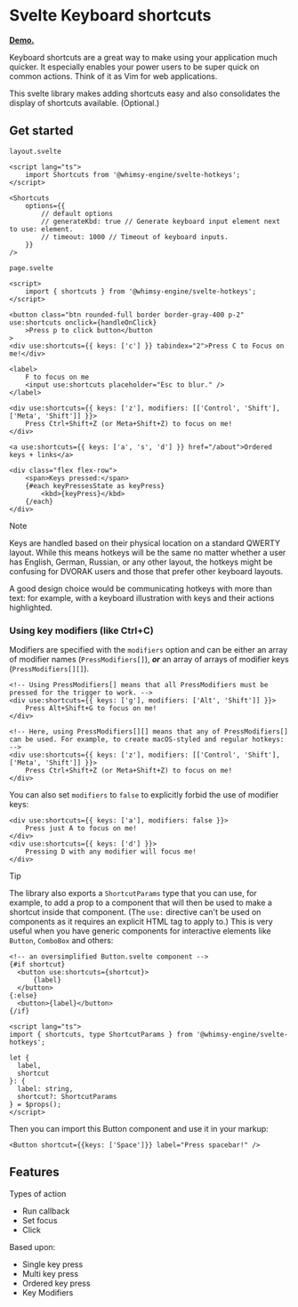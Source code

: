 # Svelte Keyboard shortcuts

[**Demo.**](https://svelte-hotkeys.netlify.app/)

Keyboard shortcuts are a great way to make using your application much quicker. It especially enables your power users to be super quick on common actions.
Think of it as Vim for web applications.

This svelte library makes adding shortcuts easy and also consolidates the display of shortcuts available. (Optional.)

## Get started

`layout.svelte`
```svelte
<script lang="ts">
	import Shortcuts from '@whimsy-engine/svelte-hotkeys';
</script>

<Shortcuts
	options={{
		// default options
		// generateKbd: true // Generate keyboard input element next to use: element.
		// timeout: 1000 // Timeout of keyboard inputs.
	}}
/>
```

`page.svelte`
```svelte
<script>
	import { shortcuts } from '@whimsy-engine/svelte-hotkeys';
</script>

<button class="btn rounded-full border border-gray-400 p-2" use:shortcuts onclick={handleOnClick}
	>Press p to click button</button
>
<div use:shortcuts={{ keys: ['c'] }} tabindex="2">Press C to Focus on me!</div>

<label>
	F to focus on me
	<input use:shortcuts placeholder="Esc to blur." />
</label>

<div use:shortcuts={{ keys: ['z'], modifiers: [['Control', 'Shift'], ['Meta', 'Shift']] }}>
	Press Ctrl+Shift+Z (or Meta+Shift+Z) to focus on me!
</div>

<a use:shortcuts={{ keys: ['a', 's', 'd'] }} href="/about">Ordered keys + links</a>

<div class="flex flex-row">
	<span>Keys pressed:</span>
	{#each keyPressesState as keyPress}
		<kbd>{keyPress}</kbd>
	{/each}
</div>
```

> [!NOTE]
> Keys are handled based on their physical location on a standard QWERTY layout. While this means hotkeys will be the same no matter whether a user has English, German, Russian, or any other layout, the hotkeys might be confusing for DVORAK users and those that prefer other keyboard layouts.
>
> A good design choice would be communicating hotkeys with more than text: for example, with a keyboard illustration with keys and their actions highlighted.

### Using key modifiers (like Ctrl+C)

Modifiers are specified with the `modifiers` option and can be either an array of modifier names (`PressModifiers[]`), ***or*** an array of arrays of modifier keys (`PressModifiers[][]`).

```svelte
<!-- Using PressModifiers[] means that all PressModifiers must be pressed for the trigger to work. -->
<div use:shortcuts={{ keys: ['g'], modifiers: ['Alt', 'Shift']] }}>
	Press Alt+Shift+G to focus on me!
</div>

<!-- Here, using PressModifiers[][] means that any of PressModifiers[] can be used. For example, to create macOS-styled and regular hotkeys: -->
<div use:shortcuts={{ keys: ['z'], modifiers: [['Control', 'Shift'], ['Meta', 'Shift']] }}>
	Press Ctrl+Shift+Z (or Meta+Shift+Z) to focus on me!
</div>
```

You can also set `modifiers` to `false` to explicitly forbid the use of modifier keys:

```svelte
<div use:shortcuts={{ keys: ['a'], modifiers: false }}>
	Press just A to focus on me!
</div>
<div use:shortcuts={{ keys: ['d'] }}>
	Pressing D with any modifier will focus me!
</div>
```

> [!TIP]
> The library also exports a `ShortcutParams` type that you can use, for example, to add a prop to a component that will then be used to make a shortcut inside that component. (The `use:` directive can't be used on components as it requires an explicit HTML tag to apply to.) This is very useful when you have generic components for interactive elements like `Button`, `ComboBox` and others:
>
> ```svelte
> <!-- an oversimplified Button.svelte component -->
> {#if shortcut}
> 	<button use:shortcuts={shortcut}>
> 		{label}
> 	</button>
> {:else}
> 	<button>{label}</button>
> {/if}
>
> <script lang="ts">
> import { shortcuts, type ShortcutParams } from '@whimsy-engine/svelte-hotkeys';
>
> let {
> 	label,
> 	shortcut
> }: {
> 	label: string,
> 	shortcut?: ShortcutParams
> } = $props();
> </script>
> ```
> Then you can import this Button component and use it in your markup:
> ```svelte
> <Button shortcut={{keys: ['Space']}} label="Press spacebar!" />
> ```

## Features

Types of action

- Run callback
- Set focus
- Click

Based upon:

- Single key press
- Multi key press
- Ordered key press
- Key Modifiers
